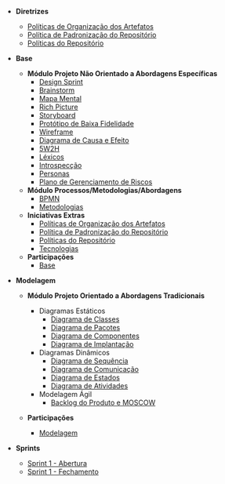 <!-- docs/_sidebar.md -->

- **Diretrizes**
    - [Políticas de Organização dos Artefatos](./politicas/politicas_artefatos.md)
    - [Política de Padronização do Repositório](./politicas/politicas_padronizacao.md)
    - [Políticas do Repositório](./politicas/politicas_repositorio.md)

- **Base**

  - **Módulo Projeto Não Orientado a Abordagens Específicas**
    - [Design Sprint](base/designSprint.md)
    - [Brainstorm](base/brainstorm.md)
    - [Mapa Mental](base/mapa_mental.md)
    - [Rich Picture](base/rich_picture.md)
    - [Storyboard](base/storyboard.md)
    - [Protótipo de Baixa Fidelidade](base/prototipo_baixa_fidelidade.md)
    - [Wireframe](base/wireframe.md)
    - [Diagrama de Causa e Efeito](base/diagrama_causa_efeito.md)
    - [5W2H](base/5w2h.md)
    - [Léxicos](base/l%C3%A9xico.md)
    - [Introspecção](base/introspeccao.md)
    - [Personas](base/personas.md)
    - [Plano de Gerenciamento de Riscos](base/tap.md)
  - **Módulo Processos/Metodologias/Abordagens**
    - [BPMN](base/bpmn.md)
    - [Metodologias](base/metodologia.md)
  - **Iniciativas Extras**
    - [Políticas de Organização dos Artefatos](politicas/politicas_artefatos.md)
    - [Política de Padronização do Repositório](politicas/politicas_padronizacao.md)
    - [Políticas do Repositório](politicas/politicas_repositorio.md)
    - [Tecnologias](base/tecnologias.md)
  - **Participações**
    - [Base](base/participacoes_base.md)

- **Modelagem**

  - **Módulo Projeto Orientado a Abordagens Tradicionais**
    - Diagramas Estáticos
      - [Diagrama de Classes](modelagem/DiagramaDeClasses.md)
      - [Diagrama de Pacotes](modelagem/DiagramaDePacotes.md)
      - [Diagrama de Componentes](modelagem/DiagramaDeComponentes.md)
      - [Diagrama de Implantação](modelagem/DiagramaDeImplantacao.md)
    - Diagramas Dinâmicos
        - [Diagrama de Sequência](modelagem/DiagramaDeSequencia.md)
        - [Diagrama de Comunicação](modelagem/DiagramaDeComunicacao.md)
        - [Diagrama de Estados](modelagem/DiagramaDeEstados.md)
        - [Diagrama de Atividades](modelagem/DiagramaDeAtividades.md)
    - Modelagem Ágil
        - [Backlog do Produto e MOSCOW](modelagem/DiagramaDeBacklogProduto.md)
 
   - **Participações**
        - [Modelagem](modelagem/participacoes_modelagem.md)
     
      


- **Sprints**
    - [Sprint 1 - Abertura](sprints/sprint1/abertura_sprint1.md)
    - [Sprint 1 - Fechamento](sprints/sprint1/fechamento_sprint1.md)
